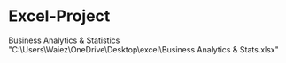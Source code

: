 # Excel-Project
Business Analytics &amp; Statistics
"C:\Users\Waiez\OneDrive\Desktop\excel\Business Analytics & Stats.xlsx"
